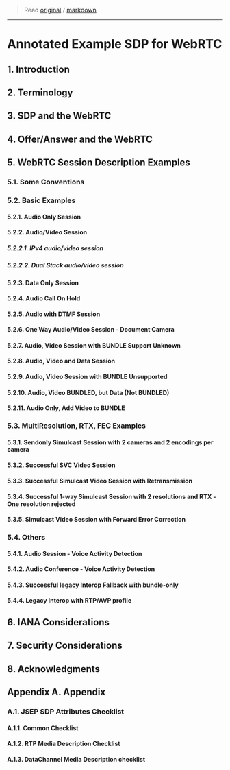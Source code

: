 > Read [original](https://tools.ietf.org/html/draft-ietf-rtcweb-sdp-11) / [markdown](../markdown/draft-ietf-rtcweb-sdp-11.md)

---

# Annotated Example SDP for WebRTC

## 1. Introduction

## 2. Terminology

## 3. SDP and the WebRTC

## 4. Offer/Answer and the WebRTC

## 5. WebRTC Session Description Examples

### 5.1. Some Conventions

### 5.2. Basic Examples

#### 5.2.1. Audio Only Session

#### 5.2.2. Audio/Video Session

##### 5.2.2.1. IPv4 audio/video session

##### 5.2.2.2. Dual Stack audio/video session

#### 5.2.3. Data Only Session

#### 5.2.4. Audio Call On Hold

#### 5.2.5. Audio with DTMF Session

#### 5.2.6. One Way Audio/Video Session - Document Camera

#### 5.2.7. Audio, Video Session with BUNDLE Support Unknown

#### 5.2.8. Audio, Video and Data Session

#### 5.2.9. Audio, Video Session with BUNDLE Unsupported

#### 5.2.10. Audio, Video BUNDLED, but Data (Not BUNDLED)

#### 5.2.11. Audio Only, Add Video to BUNDLE

### 5.3. MultiResolution, RTX, FEC Examples

#### 5.3.1. Sendonly Simulcast Session with 2 cameras and 2 encodings per camera

#### 5.3.2. Successful SVC Video Session

#### 5.3.3. Successful Simulcast Video Session with Retransmission

#### 5.3.4. Successful 1-way Simulcast Session with 2 resolutions and RTX -One resolution rejected

#### 5.3.5. Simulcast Video Session with Forward Error Correction

### 5.4. Others

#### 5.4.1. Audio Session - Voice Activity Detection

#### 5.4.2. Audio Conference - Voice Activity Detection

#### 5.4.3. Successful legacy Interop Fallback with bundle-only

#### 5.4.4. Legacy Interop with RTP/AVP profile

## 6. IANA Considerations

## 7. Security Considerations

## 8. Acknowledgments

## Appendix A. Appendix

### A.1. JSEP SDP Attributes Checklist

#### A.1.1. Common Checklist

#### A.1.2. RTP Media Description Checklist

#### A.1.3. DataChannel Media Description checklist